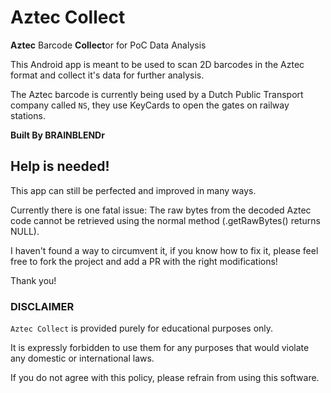 # Aztec Collect

**Aztec** Barcode **Collect**or for PoC Data Analysis

This Android app is meant to be used to scan 2D barcodes in the Aztec format and collect it's data for further analysis.

The Aztec barcode is currently being used by a Dutch Public Transport company called `NS`, they use KeyCards to open the gates on railway stations.

**Built By BRAINBLENDr**

## Help is needed!

This app can still be perfected and improved in many ways.

Currently there is one fatal issue: The raw bytes from the decoded Aztec code cannot be retrieved using the normal method (.getRawBytes() returns NULL).

I haven't found a way to circumvent it, if you know how to fix it, please feel free to fork the project and add a PR with the right modifications!

Thank you!

### DISCLAIMER

`Aztec Collect` is provided purely for educational purposes only. 

It is expressly forbidden to use them for any purposes that would violate any domestic or international laws. 

If you do not agree with this policy, please refrain from using this software.

